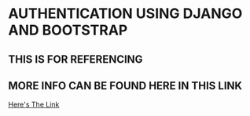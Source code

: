 # AUTHENTICATION USING DJANGO AND BOOTSTRAP

## THIS IS FOR REFERENCING 

## MORE INFO CAN BE FOUND HERE IN THIS LINK

[Here's The Link](https://www.geeksforgeeks.org/django-sign-up-and-login-with-confirmation-email-python/)

